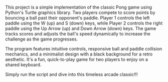 This project is a simple implementation of the classic Pong game using Python's Turtle graphics library. Two players compete to score points by bouncing a ball past their opponent's paddle. Player 1 controls the left paddle using the W (up) and S (down) keys, while Player 2 controls the right paddle using the Up Arrow (up) and Down Arrow (down) keys. The game tracks scores and adjusts the ball's speed dynamically to increase the challenge as the game progresses.

The program features intuitive controls, responsive ball and paddle collision mechanics, and a minimalist design with a black background for a retro aesthetic. It's a fun, quick-to-play game for two players to enjoy on a shared keyboard.

Simply run the script and dive into this timeless arcade classic!!!
